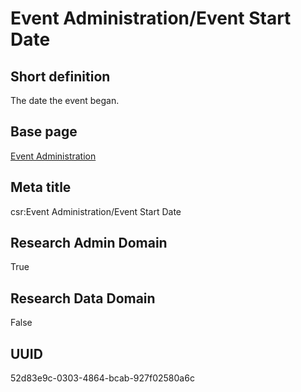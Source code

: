 # Event Administration/Event Start Date
## Short definition
The date the event began.
## Base page
[Event Administration](https://github.com/EuroCRIS/CASRAI-Dictionairies/blob/main/Objects/Event%20Administration.md)
## Meta title
csr:Event Administration/Event Start Date
## Research Admin Domain
True
## Research Data Domain
False
## UUID
52d83e9c-0303-4864-bcab-927f02580a6c
